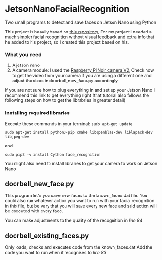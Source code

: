 # JetsonNanoFacialRecognition
Two small programs to detect and save faces on Jetson Nano using Python

This project is heavily based on [this repository.](https://gist.github.com/ageitgey/84943a12dd0d9f54e90f824b94e4c2a9)
For my project I needed a much simpler facial recognition without visual feedback and extra info that he added to his project, so I created this project based on his.


### What you need
1. A jetson nano
2. A camera module: I used the [Raspberry Pi Noir camera V2.](https://www.amazon.de/Raspberry-Pi-V2-1-1080P-Kamera-Modul/dp/B01ER2SKFS)
    Check how to get the video from your camera if you are using a different one and adjust the sizes in doorbell_new_face.py accordingly

If you are not sure how to plug everything in and set up your Jetson Nano I recommend [this link](https://medium.com/@ageitgey/build-a-face-recognition-system-for-60-with-the-new-nvidia-jetson-nano-2gb-and-python-46edbddd7264) to get everything right (that tutorial also follows the following steps on how to get the librabries in greater detail)


### Installing required libraries
Execute these commands in your terminal: `sudo apt-get update`

`sudo apt-get install python3-pip cmake libopenblas-dev liblapack-dev libjpeg-dev`

and

`sudo pip3 -v install Cython face_recognition`

You might also need to install libraries to get your camera to work on Jetson Nano



## doorbell_new_face.py
This program let's you save new faces to the known_faces.dat file.
You could also run whatever action you want to run with your facial recognition in this file, but be vary that you will save every new face and said action will be executed with every face.

You can make adjustments to the quality of the recognition in *line 84*

## doorbell_existing_faces.py
Only loads, checks and executes code from the known_faces.dat
Add the code you want to run when it recognises to *line 83*
